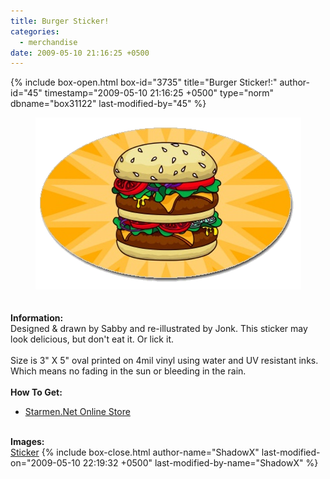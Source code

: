 ```yaml
---
title: Burger Sticker!
categories:
  - merchandise
date: 2009-05-10 21:16:25 +0500
---
```

{% include box-open.html box-id="3735" title="Burger Sticker!:" author-id="45" timestamp="2009-05-10 21:16:25 +0500" type="norm" dbname="box31122" last-modified-by="45" %}
	<center>
	<img src="/merchandise/images/smn_burger_title.png" border="0" alt="Burger Sticker!" />
	</center>
	<br /><br />
	<b>Information:</b>
	<br />
	Designed & drawn by Sabby and re-illustrated by Jonk. This sticker may look delicious, but don't eat it. Or lick it.
	<br /><br />
	Size is 3" X 5" oval printed on 4mil vinyl using water and UV resistant inks. 
	Which means no fading in the sun or bleeding in the rain. 
	<br /><br />
	<b>How To Get:</b>
	<br />
	<ul>
	<li><a href="http://www.cafepress.com/starmen.190700114">Starmen.Net Online Store</a></li>
	</ul>
	<br />
	<b>Images:</b>
	<br />
	<a href="/merchandise/images/smn_burger_sticker.jpg">Sticker</a>
{% include box-close.html author-name="ShadowX" last-modified-on="2009-05-10 22:19:32 +0500" last-modified-by-name="ShadowX" %}
